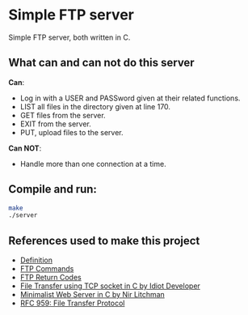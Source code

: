 # Simple FTP server

Simple FTP server, both written in C. 

## What can and can not do this server

**Can**:
+ Log in with a USER and PASSword given at their related functions.
+ LIST all files in the directory given at line 170.
+ GET files from the server.
+ EXIT from the server.
+ PUT, upload files to the server.

**Can NOT**:
+ Handle more than one connection at a time.

## Compile and run:

```bash
make
./server
```

## References used to make this project

+ [Definition](https://en.wikipedia.org/wiki/File_Transfer_Protocol)
+ [FTP Commands](https://en.wikipedia.org/wiki/List_of_FTP_commands)
+ [FTP Return Codes](https://en.wikipedia.org/wiki/List_of_FTP_server_return_codes)
+ [File Transfer using TCP socket in C by Idiot Developer](https://youtu.be/7d7_G81uews)
+ [Minimalist Web Server in C by Nir Litchman](https://www.youtube.com/watch?v=2HrYIl6GpYg)
+ [RFC 959: File Transfer Protocol](https://www.rfc-editor.org/rfc/rfc959)
